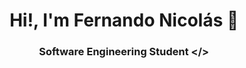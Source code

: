 <h1 align="center">Hi!, I'm Fernando Nicolás 👋</h1>

<div id="header" align="center">
  <h3>Software Engineering Student &lt;/&gt;</h3>  
</div>
<!--
**FerNicolas117/FerNicolas117** is a ✨ _special_ ✨ repository because its `README.md` (this file) appears on your GitHub profile.

Here are some ideas to get you started:

- 🔭 I’m currently working on ...
- 🌱 I’m currently learning ...
- 👯 I’m looking to collaborate on ...
- 🤔 I’m looking for help with ...
- 💬 Ask me about ...
- 📫 How to reach me: ...
- 😄 Pronouns: ...
- ⚡ Fun fact: ...
-->
